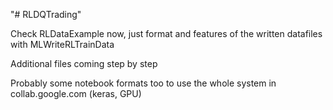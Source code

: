 "# RLDQTrading" 

Check RLDataExample now, just format and features of the written datafiles with MLWriteRLTrainData

Additional files coming step by step

Probably some notebook formats too to use the whole system in collab.google.com  (keras, GPU)




